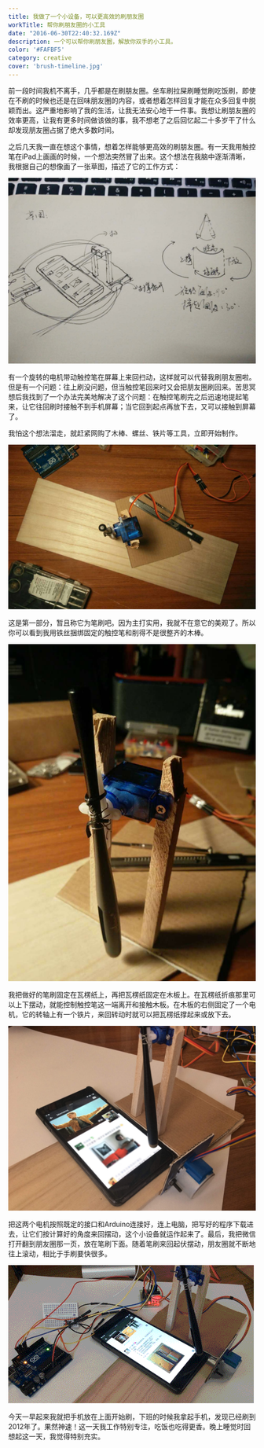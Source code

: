 ```yaml
---
title: 我做了一个小设备，可以更高效的刷朋友圈
workTitle: 帮你刷朋友圈的小工具
date: "2016-06-30T22:40:32.169Z"
description: 一个可以帮你刷朋友圈，解放你双手的小工具。
color: '#FAFBF5'
category: creative
cover: 'brush-timeline.jpg'
---
```


前一段时间我机不离手，几乎都是在刷朋友圈。坐车刷拉屎刷睡觉刷吃饭刷，即使在不刷的时候也还是在回味朋友圈的内容，或者想着怎样回复才能在众多回复中脱颖而出。这严重地影响了我的生活，让我无法安心地干一件事。我想让刷朋友圈的效率更高，让我有更多时间做该做的事，我不想老了之后回忆起二十多岁干了什么却发现朋友圈占据了绝大多数时间。

之后几天我一直在想这个事情，想着怎样能够更高效的刷朋友圈。有一天我用触控笔在iPad上画画的时候，一个想法突然冒了出来。这个想法在我脑中逐渐清晰，我根据自己的想像画了一张草图，描述了它的工作方式：

![](./brush-draft.jpg)

有一个旋转的电机带动触控笔在屏幕上来回扫动，这样就可以代替我刷朋友圈啦。但是有一个问题：往上刷没问题，但当触控笔回来时又会把朋友圈刷回来。苦思冥想后我找到了一个办法完美地解决了这个问题：在触控笔刷完之后迅速地提起笔来，让它往回刷时接触不到手机屏幕；当它回到起点再放下去，又可以接触到屏幕了。

我怕这个想法溜走，就赶紧网购了木棒、螺丝、铁片等工具，立即开始制作。

![](./brush-elements.jpg)

这是第一部分，暂且称它为笔刷吧。因为主打实用，我就不在意它的美观了。所以你可以看到我用铁丝捆绑固定的触控笔和削得不是很整齐的木棒。

![](./brush-tool.jpg)

我把做好的笔刷固定在瓦楞纸上，再把瓦楞纸固定在木板上。在瓦楞纸折痕那里可以上下摆动，就能控制触控笔这一端离开和接触木板。在木板的右侧固定了一个电机，它的转轴上有一个铁片，来回转动时就可以把瓦楞纸撑起来或放下去。

![](./brush-servo.jpg)

把这两个电机按照既定的接口和Arduino连接好，连上电脑，把写好的程序下载进去，让它们按计算好的角度来回摆动，这个小设备就运作起来了。最后，我把微信打开翻到朋友圈那一页，放在笔刷下面。随着笔刷来回起伏摆动，朋友圈就不断地往上滚动，相比于手刷要快很多。

![](./brush-result.gif)

今天一早起来我就把手机放在上面开始刷，下班的时候我拿起手机，发现已经刷到2012年了。果然神速！这一天我工作特别专注，吃饭也吃得更香。晚上睡觉时回想起这一天，我觉得特别充实。
